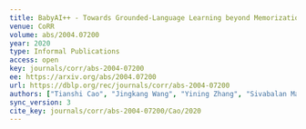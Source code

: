 ```yaml
---
title: BabyAI++ - Towards Grounded-Language Learning beyond Memorization.
venue: CoRR
volume: abs/2004.07200
year: 2020
type: Informal Publications
access: open
key: journals/corr/abs-2004-07200
ee: https://arxiv.org/abs/2004.07200
url: https://dblp.org/rec/journals/corr/abs-2004-07200
authors: ["Tianshi Cao", "Jingkang Wang", "Yining Zhang", "Sivabalan Manivasagam"]
sync_version: 3
cite_key: journals/corr/abs-2004-07200/Cao/2020
---
```

